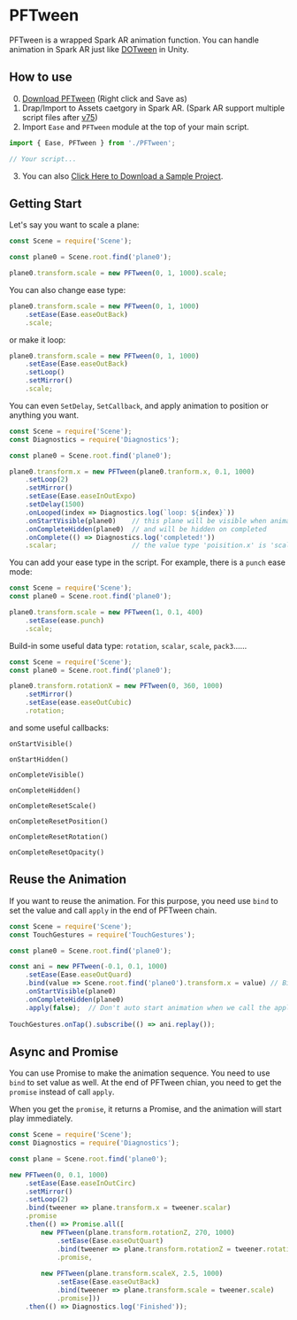 # PFTween
PFTween is a wrapped Spark AR animation function. You can handle animation in Spark AR just like [DOTween](http://dotween.demigiant.com) in Unity.

## How to use

0. [Download PFTween](https://github.com/pofulu/Spark-AR-PFTools/raw/master/PFTween/PFTween.js) (Right click and Save as)
1. Drap/Import to Assets caetgory in Spark AR. (Spark AR support multiple script files after [v75](https://sparkar.facebook.com/ar-studio/learn/documentation/changelog#75))
2. Import `Ease` and `PFTween` module at the top of your main script.
```javascript
import { Ease, PFTween } from './PFTween';

// Your script...
```

3. You can also [Click Here to Download a Sample Project](https://github.com/pofulu/Spark-AR-PFTools/raw/master/PFTween/PFTween%20Sample.zip).

   

## Getting Start

Let's say you want to scale a plane:
```javascript
const Scene = require('Scene'); 

const plane0 = Scene.root.find('plane0');

plane0.transform.scale = new PFTween(0, 1, 1000).scale;
```

You can also change ease type:
```javascript
plane0.transform.scale = new PFTween(0, 1, 1000)
    .setEase(Ease.easeOutBack)
    .scale;
```

or make it loop:
```javascript
plane0.transform.scale = new PFTween(0, 1, 1000)
    .setEase(Ease.easeOutBack)
    .setLoop()
    .setMirror()
    .scale;
```


You can even `SetDelay`, `SetCallback`, and apply animation to position or anything you want.
```javascript
const Scene = require('Scene'); 
const Diagnostics = require('Diagnostics'); 

const plane0 = Scene.root.find('plane0');

plane0.transform.x = new PFTween(plane0.tranform.x, 0.1, 1000)
    .setLoop(2)
    .setMirror()
    .setEase(Ease.easeInOutExpo)
    .setDelay(1500)
    .onLooped(index => Diagnostics.log(`loop: ${index}`))
    .onStartVisible(plane0)    // this plane will be visible when animation start
    .onCompleteHidden(plane0)  // and will be hidden on completed
    .onComplete(() => Diagnostics.log('completed!'))
    .scalar;                   // the value type 'poisition.x' is 'scalar'
```

You can add your ease type in the script. For example, there is a `punch` ease mode:
```javascript
const Scene = require('Scene'); 
const plane0 = Scene.root.find('plane0');

plane0.transform.scale = new PFTween(1, 0.1, 400)
    .setEase(ease.punch)
    .scale;
```

Build-in some useful data type: `rotation`, `scalar`, `scale`, `pack3`......
```javascript
const Scene = require('Scene'); 
const plane0 = Scene.root.find('plane0');

plane0.transform.rotationX = new PFTween(0, 360, 1000)
    .setMirror()
    .setEase(ease.easeOutCubic)
    .rotation;
```

and some useful callbacks: 

`onStartVisible()`

`onStartHidden()`

`onCompleteVisible()`

`onCompleteHidden()`

`onCompleteResetScale()`

`onCompleteResetPosition()`

`onCompleteResetRotation()`

`onCompleteResetOpacity()`



## Reuse the Animation

If you want to reuse the animation. For this purpose, you need use `bind` to set the value and call `apply` in the end of PFTween chain.

```javascript
const Scene = require('Scene'); 
const TouchGestures = require('TouchGestures');

const plane0 = Scene.root.find('plane0');

const ani = new PFTween(-0.1, 0.1, 1000)
    .setEase(Ease.easeOutQuard)
    .bind(value => Scene.root.find('plane0').transform.x = value) // Bind the tween value
    .onStartVisible(plane0)
    .onCompleteHidden(plane0)
    .apply(false); 	// Don't auto start animation when we call the apply()
    
TouchGestures.onTap().subscribe(() => ani.replay());   
```



## Async and Promise

You can use Promise to make the animation sequence. You need to use `bind` to set value as well. At the end of PFTween chian, you need to get the `promise` instead of call `apply`. 

When you get the `promise`, it returns a Promise, and the animation will start play immediately. 

```js
const Scene = require('Scene'); 
const Diagnostics = require('Diagnostics');

const plane = Scene.root.find('plane0');

new PFTween(0, 0.1, 1000)
    .setEase(Ease.easeInOutCirc)
    .setMirror()
    .setLoop(2)
    .bind(tweener => plane.transform.x = tweener.scalar)
    .promise
    .then(() => Promise.all([
        new PFTween(plane.transform.rotationZ, 270, 1000)
            .setEase(Ease.easeOutQuart)
            .bind(tweener => plane.transform.rotationZ = tweener.rotation)
            .promise,
		
        new PFTween(plane.transform.scaleX, 2.5, 1000)
            .setEase(Ease.easeOutBack)
            .bind(tweener => plane.transform.scale = tweener.scale)
            .promise]))
    .then(() => Diagnostics.log('Finished'));
```

